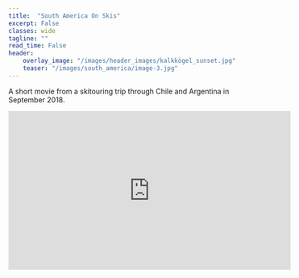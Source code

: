 ```yaml
---
title:  "South America On Skis"
excerpt: False
classes: wide
tagline: ""
read_time: False
header: 
    overlay_image: "/images/header_images/kalkkögel_sunset.jpg"
    teaser: "/images/south_america/image-3.jpg"
---
```


A short movie from a skitouring trip through Chile and Argentina in September 2018.

<iframe width="560" height="315" src="https://www.youtube.com/embed/1PvHqbRurj8" title="South America On Skis" frameborder="0" allow="accelerometer; autoplay; clipboard-write; encrypted-media; gyroscope; picture-in-picture" allowfullscreen></iframe>

<!--
Comments

PDF link [get the PDF](/assets/mydoc.pdf)
-->
